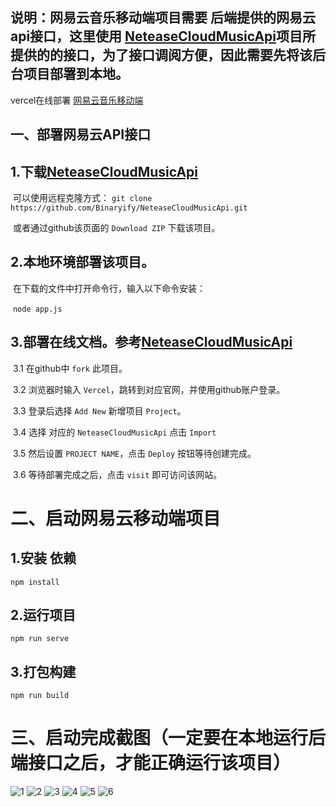 
## 说明：网易云音乐移动端项目需要 后端提供的网易云api接口，这里使用  [NeteaseCloudMusicApi](https://github.com/JieAnan/NeteaseCloudMusicApi)项目所提供的的接口，为了接口调阅方便，因此需要先将该后台项目部署到本地。



vercel在线部署    [网易云音乐移动端](https://clound-music-vue2.vercel.app/#/)

## 一、部署网易云API接口

## 1.下载[NeteaseCloudMusicApi](https://github.com/JieAnan/NeteaseCloudMusicApi)

​       可以使用远程克隆方式：
​        `git clone https://github.com/Binaryify/NeteaseCloudMusicApi.git`

​       或者通过github该页面的 `Download ZIP` 下载该项目。

## 2.本地环境部署该项目。

​       在下载的文件中打开命令行，输入以下命令安装：

​        `node app.js`

## 3.部署在线文档。参考[NeteaseCloudMusicApi](https://github.com/JieAnan/NeteaseCloudMusicApi)

​     3.1 在github中 `fork` 此项目。

​     3.2 浏览器时输入 `Vercel`，跳转到对应官网，并使用github账户登录。

​     3.3 登录后选择 `Add New` 新增项目 `Project`。

​     3.4 选择 对应的 `NeteaseCloudMusicApi` 点击  `Import`

​     3.5 然后设置 `PROJECT NAME`，点击 `Deploy` 按钮等待创建完成。

​     3.6 等待部署完成之后，点击 `visit` 即可访问该网站。



# 二、启动网易云移动端项目

## 1.安装 依赖

 `npm install` 

## 2.运行项目

`npm run serve`

## 3.打包构建

`npm run build`



# 三、启动完成截图（一定要在本地运行后端接口之后，才能正确运行该项目）
![1](https://github.com/JieAnan/CloundMusic-vue2/blob/master/src/assets/page1.png)
![2](https://github.com/JieAnan/CloundMusic-vue2/blob/master/src/assets/page2.png)
![3](https://github.com/JieAnan/CloundMusic-vue2/blob/master/src/assets/page3.png)
![4](https://github.com/JieAnan/CloundMusic-vue2/blob/master/src/assets/page4.png)
![5](https://github.com/JieAnan/CloundMusic-vue2/blob/master/src/assets/page5.png)
![6](https://github.com/JieAnan/CloundMusic-vue2/blob/master/src/assets/page6.png)

